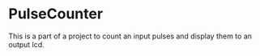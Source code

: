 # PulseCounter
This is a part of a project to count an input pulses and display them to an output lcd.
